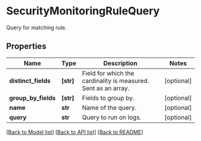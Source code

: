 # SecurityMonitoringRuleQuery

Query for matching rule.
## Properties
Name | Type | Description | Notes
------------ | ------------- | ------------- | -------------
**distinct_fields** | **[str]** | Field for which the cardinality is measured. Sent as an array. | [optional] 
**group_by_fields** | **[str]** | Fields to group by. | [optional] 
**name** | **str** | Name of the query. | [optional] 
**query** | **str** | Query to run on logs. | [optional] 

[[Back to Model list]](README.md#documentation-for-models) [[Back to API list]](README.md#documentation-for-api-endpoints) [[Back to README]](README.md)


